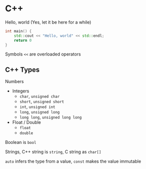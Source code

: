 # C++

Hello, world (Yes, let it be here for a while)

```cpp
int main() {
	std::cout << "Hello, world" << std::endl;
	return 0
}
```

Symbols `<<` are overloaded operators

## C++ Types

Numbers

- Integers
	- `char`, `unsigned char`
	- `short`, `unsigned short`
	- `int`, `unsigned int`
	- `long`, `unsigned long`
	- `long long`, `unsigned long long`
- Float / Double
	- `float`
	- `double`

Boolean is `bool`

Strings, C++ string is `string`, C string as `char[]`

`auto` infers the type from a value, `const` makes the value immutable

<!--
* https://github.com/tuvtran/project-based-learning#cc

## How does the C++ program work?

Проект на языке С состоит из файлов кода с расширением `.c` и файлов
заголовков с расширением `.h`

''Препроцессор'' обрабатывает директивы (`#include`, `#define`, ...)

При ''компиляции'' файла `.c` создается файл `.o`, который содержит бинарные инструкции
для целевой машины, которые будут выполняться непосредственно процессором

Когда все `.o`-файлы будут готовы, они передаются ''компоновщику''. Эта программа объединяет все файлы в один бинарный файл. На этом же этапе добавляются библиотечные функции. Как итог --- исполняемая программа `a.out`

---

* Компоновщик
* Загрузчик
* ЦПУ


[[About Makefiles|https://github.com/ElArtista/Bookmarks/blob/28baded3f80941f4c5c848c8dcdae9140666a327/README.md#make]]

* https://makefiletutorial.com/


Сигналы терминала

* `Ctrl+C` посылает сигнал `SIGINT` --- terminate
* `Ctrl+Z` посылает сигнал `SIGTSTP` --- suspend
* `Ctrl+S` и `Ctrl+Q` --- software flow control

!!! Escape sequences

Они всегда начинаются с "\x1b" (Escape) и "[". Используются для разного рода контроля и форматирования в терминале (цвет, перемещение курсора)

https://viewsourcecode.org/snaptoken/kilo/05.aTextEditor.html

https://citeseerx.ist.psu.edu/viewdoc/download?doi=10.1.1.169.6771&rep=rep1&type=pdf
-->
